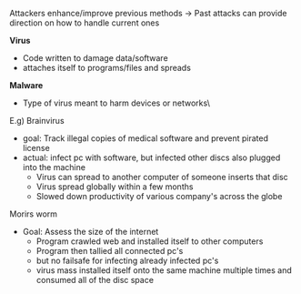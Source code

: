 Attackers enhance/improve previous methods
-> Past attacks can provide direction on how to handle current ones

**Virus**
- Code written to damage data/software
- attaches itself to programs/files and spreads

**Malware**
- Type of virus meant to harm devices or networks\

E.g)
Brainvirus
- goal: Track illegal copies of medical software and prevent pirated license
- actual: infect pc with software, but infected other discs also plugged into the machine
	- Virus can spread to another computer of someone inserts that disc
	- Virus spread globally within a few months
	- Slowed down productivity of various company's across the globe

Morirs worm
- Goal: Assess the size of the internet
	- Program crawled web and installed itself to other computers
	- Program then tallied all connected pc's
	- but no failsafe for infecting already infected pc's
	- virus mass installed itself onto the same machine multiple times and consumed all of the disc space